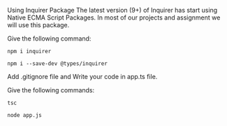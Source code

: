 Using Inquirer Package
The latest version (9+) of Inquirer has start using Native ECMA Script Packages. In most of our projects and assignment we will use this package.

Give the following command:

    npm i inquirer

    npm i --save-dev @types/inquirer
Add .gitignore file and Write your code in app.ts file.

Give the following commands:

    tsc

    node app.js